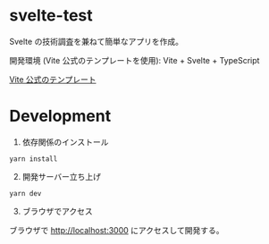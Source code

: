 # svelte-test

Svelte の技術調査を兼ねて簡単なアプリを作成。

開発環境 (Vite 公式のテンプレートを使用): Vite + Svelte + TypeScript

[Vite 公式のテンプレート](https://github.com/vitejs/vite/tree/main/packages/create-vite)

# Development

1. 依存関係のインストール

```properties
yarn install
```

2. 開発サーバー立ち上げ

```properties
yarn dev
```

3. ブラウザでアクセス

ブラウザで [http://localhost:3000](http://localhost:3000) にアクセスして開発する。
